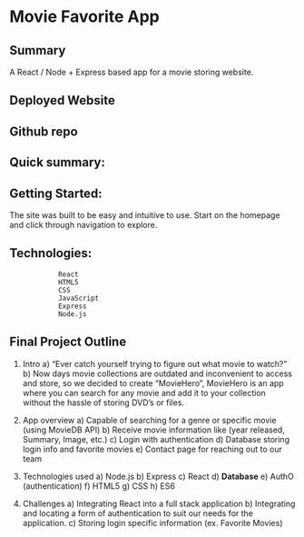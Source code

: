 # Movie Favorite App
## Summary
A React / Node + Express based app for a movie storing website.
## Deployed Website

## Github repo



## Quick summary:


## Getting Started:


The site was built to be easy and intuitive to use. Start on the homepage and click through navigation to explore.


## Technologies:   
                React
                HTML5
                CSS
                JavaScript
                Express
                Node.js
                


## Final Project Outline

1)	Intro
a)	“Ever catch yourself trying to figure out what movie to watch?”
b)	Now days movie collections are outdated and inconvenient to access and store, so we decided to create “MovieHero”, MovieHero is an app where you can search for any movie and add it to your collection without the hassle of storing DVD’s or files. 

2)	App overview
a)	Capable of searching for a genre or specific movie (using MovieDB API)
b)	Receive movie information like (year released, Summary, Image, etc.)
c)	Login with authentication
d)	Database storing login info and favorite movies 
e)	Contact page for reaching out to our team

3)	Technologies used
a)	Node.js
b)	Express
c)	React
d)	****Database****
e)	AuthO (authentication)
f)	HTML5
g)	CSS
h)	ES6

4)	Challenges
a)	Integrating React into a full stack application
b)	Integrating and locating a form of authentication to suit our needs for the application.
c)	Storing login specific information (ex. Favorite Movies)


       
